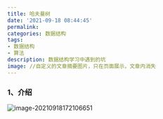 ```yaml
---
title: 哈夫曼树
date: '2021-09-18 08:44:45'
permalink: 
categories: 数据结构
tags: 
- 数据结构
- 算法
description: 数据结构学习中遇到的坑
image: //自定义的文章摘要图片，只在页面展示，文章内消失
---
```


### 1、介绍

![image-20210918172106651](../../../../MyNote/MyNote/.local/Image/image-20210918172106651.png)

<!-- more -->

